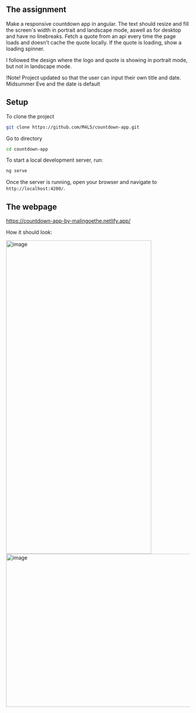 ## The assignment
Make a responsive countdown app in angular. The text should resize and fill the screen's width in portrait and landscape mode, aswell as for desktop and have no linebreaks.
Fetch a quote from an api every time the page loads and doesn't cache the quote locally. If the quote is loading, show a loading spinner.

I followed the design where the logo and quote is showing in portrait mode, but not in landscape mode.

!Note!
Project updated so that the user can input their own title and date. Midsummer Eve and the date is default 


## Setup

To clone the project

```bash
git clone https://github.com/M4L5/countdown-app.git
```

Go to directory

```bash
cd countdown-app
```

To start a local development server, run:

```bash
ng serve
```

Once the server is running, open your browser and navigate to `http://localhost:4200/`. 


## The webpage

https://countdown-app-by-malingoethe.netlify.app/

How it should look:


<img width="398" height="856" alt="image" src="https://github.com/user-attachments/assets/f9fe6f46-1c50-4429-a2d1-52d38554ce59" />
<img width="891" height="418" alt="image" src="https://github.com/user-attachments/assets/6a296208-3a0a-430c-a75b-4a38f1d50d87" />
